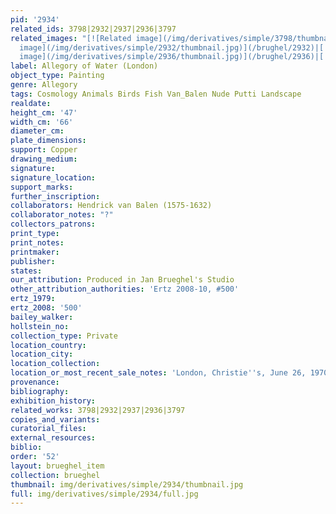 ```yaml
---
pid: '2934'
related_ids: 3798|2932|2937|2936|3797
related_images: "[![Related image](/img/derivatives/simple/3798/thumbnail.jpg)](/brughel/3798)|[![Related
  image](/img/derivatives/simple/2932/thumbnail.jpg)](/brughel/2932)|[![Related image](/img/derivatives/simple/2937/thumbnail.jpg)](/brughel/2937)|[![Related
  image](/img/derivatives/simple/2936/thumbnail.jpg)](/brughel/2936)|[![Related image](/img/derivatives/simple/3797/thumbnail.jpg)](/brughel/3797)"
label: Allegory of Water (London)
object_type: Painting
genre: Allegory
tags: Cosmology Animals Birds Fish Van_Balen Nude Putti Landscape
realdate: 
height_cm: '47'
width_cm: '66'
diameter_cm: 
plate_dimensions: 
support: Copper
drawing_medium: 
signature: 
signature_location: 
support_marks: 
further_inscription: 
collaborators: Hendrick van Balen (1575-1632)
collaborator_notes: "?"
collectors_patrons: 
print_type: 
print_notes: 
printmaker: 
publisher: 
states: 
our_attribution: Produced in Jan Brueghel's Studio
other_attribution_authorities: 'Ertz 2008-10, #500'
ertz_1979: 
ertz_2008: '500'
bailey_walker: 
hollstein_no: 
collection_type: Private
location_country: 
location_city: 
location_collection: 
location_or_most_recent_sale_notes: 'London, Christie''s, June 26, 1970, inv. #50'
provenance: 
bibliography: 
exhibition_history: 
related_works: 3798|2932|2937|2936|3797
copies_and_variants: 
curatorial_files: 
external_resources: 
biblio: 
order: '52'
layout: brueghel_item
collection: brueghel
thumbnail: img/derivatives/simple/2934/thumbnail.jpg
full: img/derivatives/simple/2934/full.jpg
---
```

